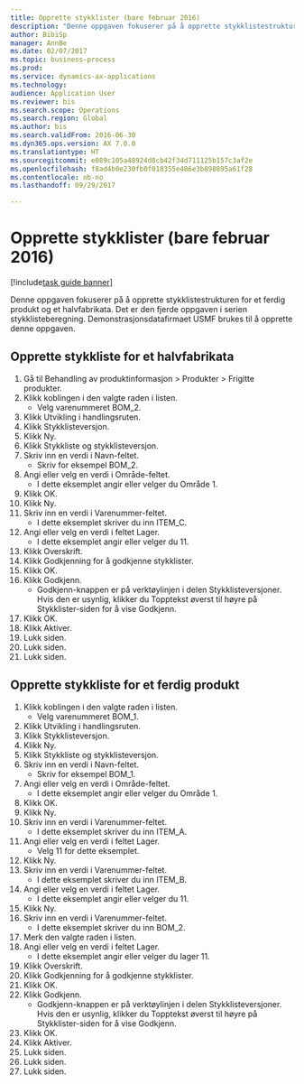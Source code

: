 ```yaml
--- 
title: Opprette stykklister (bare februar 2016)
description: "Denne oppgaven fokuserer på å opprette stykklistestrukturen for et ferdig produkt og et halvfabrikata."
author: BibiSp
manager: AnnBe
ms.date: 02/07/2017
ms.topic: business-process
ms.prod: 
ms.service: dynamics-ax-applications
ms.technology: 
audience: Application User
ms.reviewer: bis
ms.search.scope: Operations
ms.search.region: Global
ms.author: bis
ms.search.validFrom: 2016-06-30
ms.dyn365.ops.version: AX 7.0.0
ms.translationtype: HT
ms.sourcegitcommit: e089c105a48924d8cb42f34d711125b157c3af2e
ms.openlocfilehash: f8ad4b0e230fb0f018355e486e3b898895a61f28
ms.contentlocale: nb-no
ms.lasthandoff: 09/29/2017

---
```

# <a name="create-boms-february-2016-only"></a>Opprette stykklister (bare februar 2016)

[!include[task guide banner](../../includes/task-guide-banner.md)]

Denne oppgaven fokuserer på å opprette stykklistestrukturen for et ferdig produkt og et halvfabrikata. Det er den fjerde oppgaven i serien stykklisteberegning. Demonstrasjonsdatafirmaet USMF brukes til å opprette denne oppgaven.


## <a name="create-bom-for-a-semi-finished-product"></a>Opprette stykkliste for et halvfabrikata
1. Gå til Behandling av produktinformasjon > Produkter > Frigitte produkter.
2. Klikk koblingen i den valgte raden i listen.
    * Velg varenummeret BOM_2.  
3. Klikk Utvikling i handlingsruten.
4. Klikk Stykklisteversjon.
5. Klikk Ny.
6. Klikk Stykkliste og stykklisteversjon.
7. Skriv inn en verdi i Navn-feltet.
    * Skriv for eksempel BOM_2.  
8. Angi eller velg en verdi i Område-feltet.
    * I dette eksemplet angir eller velger du Område 1.  
9. Klikk OK.
10. Klikk Ny.
11. Skriv inn en verdi i Varenummer-feltet.
    * I dette eksemplet skriver du inn ITEM_C.  
12. Angi eller velg en verdi i feltet Lager.
    * I dette eksemplet angir eller velger du 11.  
13. Klikk Overskrift.
14. Klikk Godkjenning for å godkjenne stykklister.
15. Klikk OK.
16. Klikk Godkjenn.
    * Godkjenn-knappen er på verktøylinjen i delen Stykklisteversjoner. Hvis den er usynlig, klikker du Topptekst øverst til høyre på Stykklister-siden for å vise Godkjenn.  
17. Klikk OK.
18. Klikk Aktiver.
19. Lukk siden.
20. Lukk siden.
21. Lukk siden.

## <a name="create-bom-for-a-finished-product"></a>Opprette stykkliste for et ferdig produkt
1. Klikk koblingen i den valgte raden i listen.
    * Velg varenummeret BOM_1.  
2. Klikk Utvikling i handlingsruten.
3. Klikk Stykklisteversjon.
4. Klikk Ny.
5. Klikk Stykkliste og stykklisteversjon.
6. Skriv inn en verdi i Navn-feltet.
    * Skriv for eksempel BOM_1.  
7. Angi eller velg en verdi i Område-feltet.
    * I dette eksemplet angir eller velger du Område 1.  
8. Klikk OK.
9. Klikk Ny.
10. Skriv inn en verdi i Varenummer-feltet.
    * I dette eksemplet skriver du inn ITEM_A.  
11. Angi eller velg en verdi i feltet Lager.
    * Velg 11 for dette eksemplet.  
12. Klikk Ny.
13. Skriv inn en verdi i Varenummer-feltet.
    * I dette eksemplet skriver du inn ITEM_B.  
14. Angi eller velg en verdi i feltet Lager.
    * I dette eksemplet angir eller velger du 11.  
15. Klikk Ny.
16. Skriv inn en verdi i Varenummer-feltet.
    * I dette eksemplet skriver du inn BOM_2.  
17. Merk den valgte raden i listen.
18. Angi eller velg en verdi i feltet Lager.
    * I dette eksemplet angir eller velger du lager 11.  
19. Klikk Overskrift.
20. Klikk Godkjenning for å godkjenne stykklister.
21. Klikk OK.
22. Klikk Godkjenn.
    * Godkjenn-knappen er på verktøylinjen i delen Stykklisteversjoner. Hvis den er usynlig, klikker du Topptekst øverst til høyre på Stykklister-siden for å vise Godkjenn.  
23. Klikk OK.
24. Klikk Aktiver.
25. Lukk siden.
26. Lukk siden.
27. Lukk siden.


